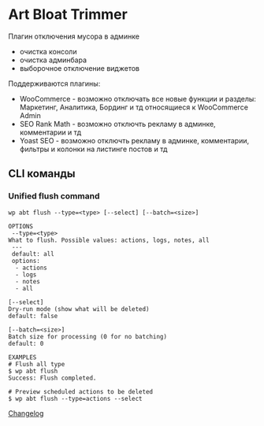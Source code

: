 # Art Bloat Trimmer

Плагин отключения мусора в админке

* очистка консоли
* очистка админбара
* выборочное отключение виджетов

Поддерживаются плагины:

* WooCommerce - возможно отключать все новые функции и разделы: Маркетинг, Аналитика, Бординг и тд относящиеся к WooCommerce Admin
* SEO Rank Math - возможно отключть рекламу в админке, комментарии и тд
* Yoast SEO - возможно отключть рекламу в админке, комментарии, фильтры и колонки на листинге постов и тд

## CLI команды

### Unified flush command

`wp abt flush --type=<type> [--select] [--batch=<size>]`

```
OPTIONS
 --type=<type>
What to flush. Possible values: actions, logs, notes, all
 ---
 default: all
 options:
  - actions
  - logs
  - notes
  - all

[--select]
Dry-run mode (show what will be deleted)
default: false

[--batch=<size>]
Batch size for processing (0 for no batching)
default: 0

EXAMPLES
# Flush all type
$ wp abt flush
Success: Flush completed.

# Preview scheduled actions to be deleted
$ wp abt flush --type=actions --select
```

[Changelog](https://github.com/artikus11/art-bloat-trimmer/blob/master/CHANGELOG.md)
